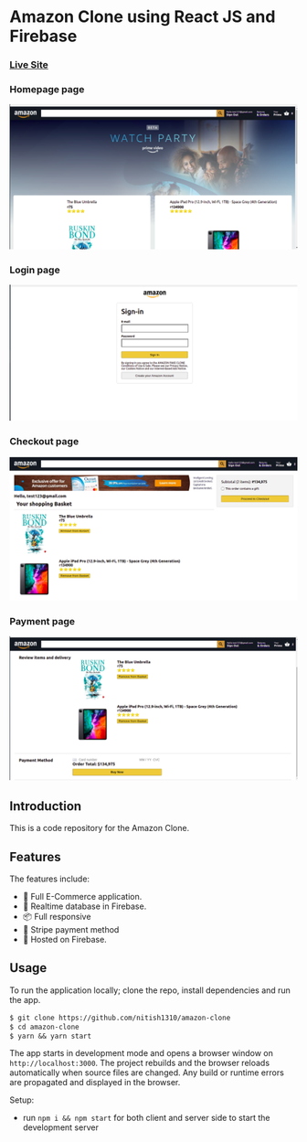 # Amazon Clone using React JS and Firebase

### [Live Site](https://clone-e45b3.firebaseapp.com/)

### Homepage page
![Title-image](./images/ss1.png)

### Login page
![Title-image](./images/ss2.png)

### Checkout page
![Title-image](./images/ss3.png)

### Payment page
![Title-image](./images/ss4.png)

## Introduction
This is a code repository for the Amazon Clone.

## Features

The features include:

* 📝 Full E-Commerce application.
* 📡 Realtime database in Firebase.
* 📦 Full responsive
* 💬 Stripe payment method
* 📡 Hosted on Firebase.

<!-- ## Components -->

## Usage

To run the application locally; clone the repo, install dependencies and run the app.

```
$ git clone https://github.com/nitish1310/amazon-clone
$ cd amazon-clone
$ yarn && yarn start
```

The app starts in development mode and opens a browser window on `http://localhost:3000`. The project rebuilds and the browser reloads automatically when source files are changed. Any build or runtime errors are propagated and displayed in the browser.

Setup:
- run ```npm i && npm start``` for both client and server side to start the development server
